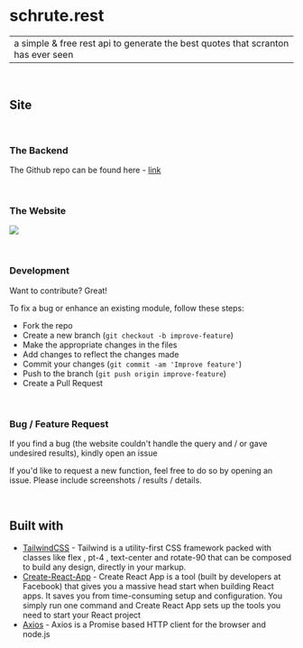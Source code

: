 # schrute.rest

<table>
<tr>
<td>
  a simple & free rest api to generate the best quotes that scranton has ever seen
</td>
</tr>
</table>
<br/>

## Site

<br/>

### The Backend

The Github repo can be found here - [link](https://github.com/davidgoldcode/schrute.rest)

<br/>

### The Website

![](https://i.postimg.cc/5tXN6GJ6/Screen-Shot-2021-01-21-at-8-57-02-PM.png)

<br/>

### Development

Want to contribute? Great!

To fix a bug or enhance an existing module, follow these steps:

- Fork the repo
- Create a new branch (`git checkout -b improve-feature`)
- Make the appropriate changes in the files
- Add changes to reflect the changes made
- Commit your changes (`git commit -am 'Improve feature'`)
- Push to the branch (`git push origin improve-feature`)
- Create a Pull Request

<br/>

### Bug / Feature Request

If you find a bug (the website couldn't handle the query and / or gave undesired results), kindly open an issue

If you'd like to request a new function, feel free to do so by opening an issue. Please include screenshots / results / details.

<br/>

## Built with

- [TailwindCSS](https://tailwindcss.com/) - Tailwind is a utility-first CSS framework packed with classes like flex , pt-4 , text-center and rotate-90 that can be composed to build any design, directly in your markup.
- [Create-React-App](https://create-react-app.dev/) - Create React App is a tool (built by developers at Facebook) that gives you a massive head start when building React apps. It saves you from time-consuming setup and configuration. You simply run one command and Create React App sets up the tools you need to start your React project
- [Axios](https://github.com/axios/axios) - Axios is a Promise based HTTP client for the browser and node.js
